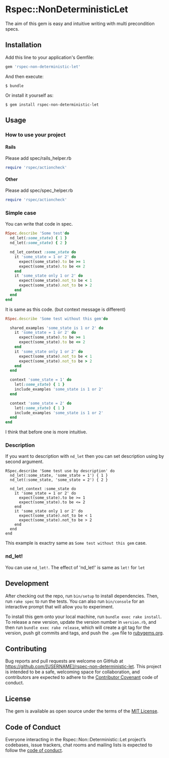 # Rspec::NonDeterministicLet

The aim of this gem is easy and intuitive writing with multi precondition specs.

## Installation

Add this line to your application's Gemfile:

```ruby
gem 'rspec-non-deterministic-let'
```

And then execute:

    $ bundle

Or install it yourself as:

    $ gem install rspec-non-deterministic-let

## Usage

### How to use your project

#### Rails

Please add spec/rails_helper.rb

```ruby
require 'rspec/actioncheck'
```

#### Other

Please add spec/spec_helper.rb

```ruby
require 'rspec/actioncheck'
```

### Simple case

You can write that code in spec.

```ruby
RSpec.describe 'Some test'do
  nd_let(:some_state) { 1 }
  nd_let(:some_state) { 2 }

  nd_let_context :some_state do
    it 'some_state = 1 or 2' do
      expect(some_state).to be >= 1
      expect(some_state).to be <= 2
    end
    it 'some_state only 1 or 2' do
      expect(some_state).not_to be < 1
      expect(some_state).not_to be > 2
    end
  end
end
```

It is same as this code. (but context message is different)

```ruby
RSpec.describe 'Some test without this gem'do

  shared_examples 'some_state is 1 or 2' do
    it 'some_state = 1 or 2' do
      expect(some_state).to be >= 1
      expect(some_state).to be <= 2
    end
    it 'some_state only 1 or 2' do
      expect(some_state).not_to be < 1
      expect(some_state).not_to be > 2
    end
  end

  context 'some_state = 1' do
    let(:some_state) { 1 }
    include_examples 'some_state is 1 or 2' 
  end

  context 'some_state = 2' do
    let(:some_state) { 1 }
    include_examples 'some_state is 1 or 2' 
  end
end
```

I think that before one is more intuitive.

### Description

If you want to description with `nd_let` then you can set description using by second argument.

```
RSpec.describe 'Some test use by description' do
  nd_let(:some_state, 'some_state = 1') { 1 }
  nd_let(:some_state, 'some_state = 2') { 2 }

  nd_let_context :some_state do
    it 'some_state = 1 or 2' do
      expect(some_state).to be >= 1
      expect(some_state).to be <= 2
    end
    it 'some_state only 1 or 2' do
      expect(some_state).not_to be < 1
      expect(some_state).not_to be > 2
    end
  end
end
```

This example is exactry same as `Some test without this gem` case.


### nd_let!

You can use `nd_let!`.
The effect of 'nd_let!' is same as `let!` for `let`

## Development

After checking out the repo, run `bin/setup` to install dependencies. Then, run `rake spec` to run the tests. You can also run `bin/console` for an interactive prompt that will allow you to experiment.

To install this gem onto your local machine, run `bundle exec rake install`. To release a new version, update the version number in `version.rb`, and then run `bundle exec rake release`, which will create a git tag for the version, push git commits and tags, and push the `.gem` file to [rubygems.org](https://rubygems.org).

## Contributing

Bug reports and pull requests are welcome on GitHub at https://github.com/[USERNAME]/rspec-non-deterministic-let. This project is intended to be a safe, welcoming space for collaboration, and contributors are expected to adhere to the [Contributor Covenant](http://contributor-covenant.org) code of conduct.

## License

The gem is available as open source under the terms of the [MIT License](http://opensource.org/licenses/MIT).

## Code of Conduct

Everyone interacting in the Rspec::Non::Deterministic::Let project’s codebases, issue trackers, chat rooms and mailing lists is expected to follow the [code of conduct](https://github.com/[USERNAME]/rspec-non-deterministic-let/blob/master/CODE_OF_CONDUCT.md).
